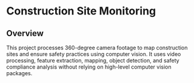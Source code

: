 # Construction Site Monitoring

## Overview

This project processes 360-degree camera footage to map construction sites and ensure safety practices using computer vision. It uses video processing, feature extraction, mapping, object detection, and safety compliance analysis without relying on high-level computer vision packages.
